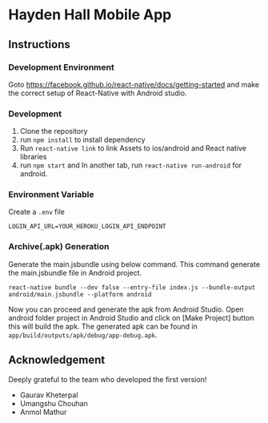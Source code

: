 # Hayden Hall Mobile App

## Instructions
### Development Environment

Goto https://facebook.github.io/react-native/docs/getting-started and make the correct setup of React-Native with Android studio.

### Development

1. Clone the repository
2. run `npm install` to install dependency
3. Run `react-native link` to link Assets to ios/android and React native libraries
4. run `npm start` and In another tab, run `react-native run-android` for android.

### Environment Variable
Create a `.env` file

```
LOGIN_API_URL=YOUR_HEROKU_LOGIN_API_ENDPOINT
```

### Archive(.apk) Generation
Generate the main.jsbundle using below command. This command generate the main.jsbundle file in Android project.

```
react-native bundle --dev false --entry-file index.js --bundle-output android/main.jsbundle --platform android
```

Now you can proceed and generate the apk from Android Studio. Open android folder project in Android Studio and click on [Make Project] button this will build the apk. The generated apk can be found in `app/build/outputs/apk/debug/app-debug.apk`.

## Acknowledgement
Deeply grateful to the team who developed the first version!
- Gaurav Kheterpal
- Umangshu Chouhan
- Anmol Mathur